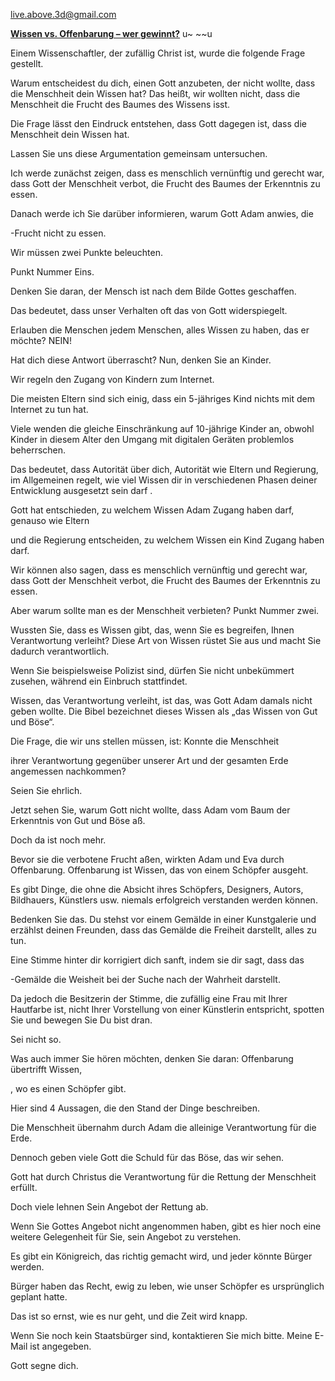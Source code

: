 <live.above.3d@gmail.com>

**<u>Wissen vs. Offenbarung – wer gewinnt?</u>** u~ ~~u

Einem Wissenschaftler, der zufällig Christ ist, wurde die folgende Frage gestellt.

Warum entscheidest du dich, einen Gott anzubeten, der nicht wollte, dass die Menschheit dein Wissen hat? Das heißt, wir wollten nicht, dass die Menschheit die Frucht des Baumes des Wissens isst.

Die Frage lässt den Eindruck entstehen, dass Gott dagegen ist, dass die Menschheit dein Wissen hat.

Lassen Sie uns diese Argumentation gemeinsam untersuchen.

Ich werde zunächst zeigen, dass es menschlich vernünftig und gerecht war, dass Gott der Menschheit verbot, die Frucht des Baumes der Erkenntnis zu essen.

Danach werde ich Sie darüber informieren, warum Gott Adam anwies, die

-Frucht nicht zu essen.

Wir müssen zwei Punkte beleuchten.

Punkt Nummer Eins.

Denken Sie daran, der Mensch ist nach dem Bilde Gottes geschaffen.

Das bedeutet, dass unser Verhalten oft das von Gott widerspiegelt.

Erlauben die Menschen jedem Menschen, alles Wissen zu haben, das er möchte? NEIN!

Hat dich diese Antwort überrascht? Nun, denken Sie an Kinder.

Wir regeln den Zugang von Kindern zum Internet.

Die meisten Eltern sind sich einig, dass ein 5-jähriges Kind nichts mit dem Internet zu tun hat.

Viele wenden die gleiche Einschränkung auf 10-jährige Kinder an, obwohl Kinder in diesem Alter den Umgang mit digitalen Geräten problemlos beherrschen.

Das bedeutet, dass Autorität über dich, Autorität wie Eltern und Regierung, im Allgemeinen regelt, wie viel Wissen dir in verschiedenen Phasen deiner Entwicklung ausgesetzt sein darf .

Gott hat entschieden, zu welchem ​​Wissen Adam Zugang haben darf, genauso wie Eltern

und die Regierung entscheiden, zu welchem ​​Wissen ein Kind Zugang haben darf.

Wir können also sagen, dass es menschlich vernünftig und gerecht war, dass Gott der Menschheit verbot, die Frucht des Baumes der Erkenntnis zu essen.

Aber warum sollte man es der Menschheit verbieten? Punkt Nummer zwei.

Wussten Sie, dass es Wissen gibt, das, wenn Sie es begreifen, Ihnen Verantwortung verleiht? Diese Art von Wissen rüstet Sie aus und macht Sie dadurch verantwortlich.

Wenn Sie beispielsweise Polizist sind, dürfen Sie nicht unbekümmert zusehen, während ein Einbruch stattfindet.

Wissen, das Verantwortung verleiht, ist das, was Gott Adam damals nicht geben wollte. Die Bibel bezeichnet dieses Wissen als „das Wissen von Gut und Böse“.

Die Frage, die wir uns stellen müssen, ist: Konnte die Menschheit

ihrer Verantwortung gegenüber unserer Art und der gesamten Erde angemessen nachkommen?

Seien Sie ehrlich.

Jetzt sehen Sie, warum Gott nicht wollte, dass Adam vom Baum der Erkenntnis von Gut und Böse aß.

Doch da ist noch mehr.

Bevor sie die verbotene Frucht aßen, wirkten Adam und Eva durch Offenbarung. Offenbarung ist Wissen, das von einem Schöpfer ausgeht.

Es gibt Dinge, die ohne die Absicht ihres Schöpfers, Designers, Autors, Bildhauers, Künstlers usw. niemals erfolgreich verstanden werden können.

Bedenken Sie das. Du stehst vor einem Gemälde in einer Kunstgalerie und erzählst deinen Freunden, dass das Gemälde die Freiheit darstellt, alles zu tun.

Eine Stimme hinter dir korrigiert dich sanft, indem sie dir sagt, dass das

-Gemälde die Weisheit bei der Suche nach der Wahrheit darstellt.

Da jedoch die Besitzerin der Stimme, die zufällig eine Frau mit Ihrer Hautfarbe ist, nicht Ihrer Vorstellung von einer Künstlerin entspricht, spotten Sie und bewegen Sie Du bist dran.

Sei nicht so.

Was auch immer Sie hören möchten, denken Sie daran: Offenbarung übertrifft Wissen,

, wo es einen Schöpfer gibt.

Hier sind 4 Aussagen, die den Stand der Dinge beschreiben.

Die Menschheit übernahm durch Adam die alleinige Verantwortung für die Erde.

Dennoch geben viele Gott die Schuld für das Böse, das wir sehen.

Gott hat durch Christus die Verantwortung für die Rettung der Menschheit erfüllt.

Doch viele lehnen Sein Angebot der Rettung ab.

Wenn Sie Gottes Angebot nicht angenommen haben, gibt es hier noch eine weitere Gelegenheit für Sie, sein Angebot zu verstehen.

Es gibt ein Königreich, das richtig gemacht wird, und jeder könnte Bürger werden.

Bürger haben das Recht, ewig zu leben, wie unser Schöpfer es ursprünglich geplant hatte.

Das ist so ernst, wie es nur geht, und die Zeit wird knapp.

Wenn Sie noch kein Staatsbürger sind, kontaktieren Sie mich bitte. Meine E-Mail ist angegeben.

Gott segne dich.